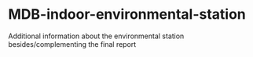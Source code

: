 # MDB-indoor-environmental-station
Additional information about the environmental station besides/complementing the final report
